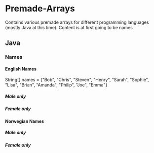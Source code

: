 # Premade-Arrays
Contains various premade arrays for different programming languages (mostly Java at this time). Content is at first going to be names  

## Java  
### Names  

#### English Names
String[] names = {"Bob", "Chris", "Steven", "Henry", "Sarah", "Sophie", "Lisa", "Brian", "Amanda", "Philip", "Joe", "Emma"}

##### Male only
##### Female only


#### Norwegian Names

##### Male only
##### Female only
